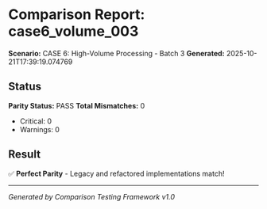 # Comparison Report: case6_volume_003
**Scenario:** CASE 6: High-Volume Processing - Batch 3
**Generated:** 2025-10-21T17:39:19.074769

## Status
**Parity Status:** PASS
**Total Mismatches:** 0
  - Critical: 0
  - Warnings: 0

## Result
✅ **Perfect Parity** - Legacy and refactored implementations match!

---
*Generated by Comparison Testing Framework v1.0*